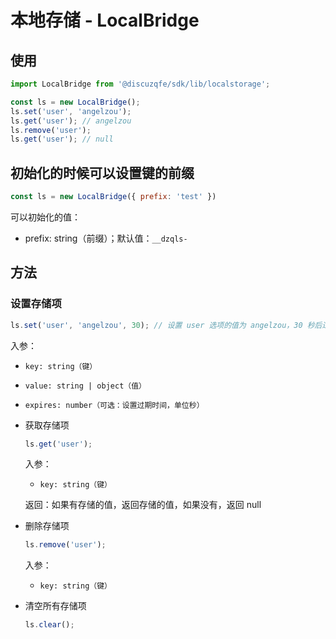 # 本地存储 - LocalBridge

## 使用

```javascript
import LocalBridge from '@discuzqfe/sdk/lib/localstorage';

const ls = new LocalBridge();
ls.set('user', 'angelzou');
ls.get('user'); // angelzou
ls.remove('user');
ls.get('user'); // null
```

## 初始化的时候可以设置键的前缀

```javascript
const ls = new LocalBridge({ prefix: 'test' })
```

可以初始化的值：
- prefix: string（前缀）；默认值：`__dzqls-`

## 方法

### 设置存储项

  ```javascript
  ls.set('user', 'angelzou', 30); // 设置 user 选项的值为 angelzou，30 秒后过期
  ```

入参：
- `key: string（键）`
- `value: string | object（值）`
- `expires: number（可选：设置过期时间，单位秒）`

- 获取存储项

  ```javascript
  ls.get('user');
  ```

  入参：
  - `key: string（键）`

  返回：如果有存储的值，返回存储的值，如果没有，返回 null

- 删除存储项

  ```javascript
  ls.remove('user');
  ```

  入参：
  - `key: string（键）`

- 清空所有存储项

  ```javascript
  ls.clear();
  ```